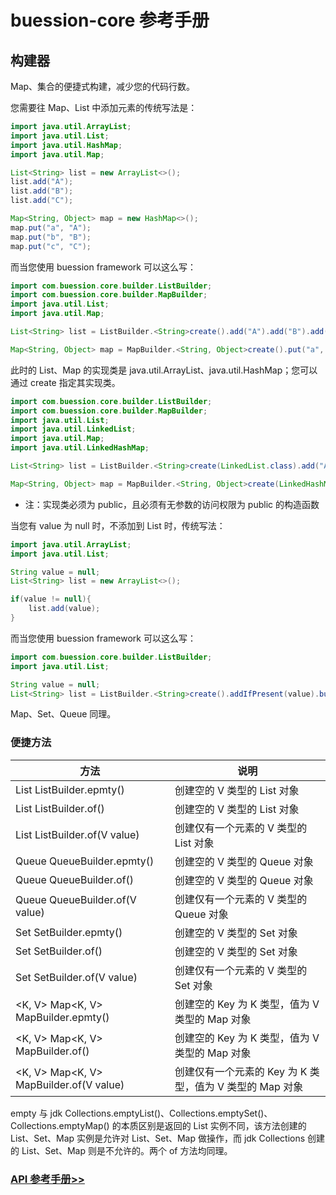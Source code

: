 # buession-core 参考手册


## 构建器


Map、集合的便捷式构建，减少您的代码行数。


您需要往 Map、List 中添加元素的传统写法是：

```java
import java.util.ArrayList;
import java.util.List;
import java.util.HashMap;
import java.util.Map;

List<String> list = new ArrayList<>();
list.add("A");
list.add("B");
list.add("C");

Map<String, Object> map = new HashMap<>();
map.put("a", "A");
map.put("b", "B");
map.put("c", "C");
```

而当您使用 buession framework 可以这么写：

```java
import com.buession.core.builder.ListBuilder;
import com.buession.core.builder.MapBuilder;
import java.util.List;
import java.util.Map;

List<String> list = ListBuilder.<String>create().add("A").add("B").add("C").build();

Map<String, Object> map = MapBuilder.<String, Object>create().put("a", "A").put("b", "B").put("c", "C");
```

此时的 List、Map 的实现类是 java.util.ArrayList、java.util.HashMap；您可以通过 create 指定其实现类。

```java
import com.buession.core.builder.ListBuilder;
import com.buession.core.builder.MapBuilder;
import java.util.List;
import java.util.LinkedList;
import java.util.Map;
import java.util.LinkedHashMap;

List<String> list = ListBuilder.<String>create(LinkedList.class).add("A").add("B").add("C").build();

Map<String, Object> map = MapBuilder.<String, Object>create(LinkedHashMap.class).put("a", "A").put("b", "B").put("c", "C");
```

* 注：实现类必须为 public，且必须有无参数的访问权限为 public 的构造函数


当您有 value 为 null 时，不添加到 List 时，传统写法：

```java
import java.util.ArrayList;
import java.util.List;

String value = null;
List<String> list = new ArrayList<>();

if(value != null){
	list.add(value);
}
```

而当您使用 buession framework 可以这么写：

```java
import com.buession.core.builder.ListBuilder;
import java.util.List;

String value = null;
List<String> list = ListBuilder.<String>create().addIfPresent(value).build();
```

Map、Set、Queue 同理。


### 便捷方法


|  方法   | 说明  |
|  ----  | ----  |
| <V> List<V> ListBuilder.epmty()  | 创建空的 V 类型的 List 对象 |
| <V> List<V> ListBuilder.of()  | 创建空的 V 类型的 List 对象 |
| <V> List<V> ListBuilder.of(V value)  | 创建仅有一个元素的 V 类型的 List 对象 |
| <V> Queue<V> QueueBuilder.epmty()  | 创建空的 V 类型的 Queue 对象 |
| <V> Queue<V> QueueBuilder.of()  | 创建空的 V 类型的 Queue 对象 |
| <V> Queue<V> QueueBuilder.of(V value)  | 创建仅有一个元素的 V 类型的 Queue 对象 |
| <V> Set<V> SetBuilder.epmty()  | 创建空的 V 类型的 Set 对象 |
| <V> Set<V> SetBuilder.of()  | 创建空的 V 类型的 Set 对象 |
| <V> Set<V> SetBuilder.of(V value)  | 创建仅有一个元素的 V 类型的 Set 对象 |
| <K, V> Map<K, V> MapBuilder.epmty()  | 创建空的 Key 为 K 类型，值为 V 类型的 Map 对象 |
| <K, V> Map<K, V> MapBuilder.of()  | 创建空的 Key 为 K 类型，值为 V 类型的 Map 对象 |
| <K, V> Map<K, V> MapBuilder.of(V value)  | 创建仅有一个元素的 Key 为 K 类型，值为 V 类型的 Map 对象 |


empty 与 jdk Collections.emptyList()、Collections.emptySet()、Collections.emptyMap() 的本质区别是返回的 List 实例不同，该方法创建的 List、Set、Map 实例是允许对 List、Set、Map 做操作，而 jdk Collections 创建的 List、Set、Map 则是不允许的。两个 of 方法均同理。


### [API 参考手册>>](https://javadoc.io/static/com.buession/buession-core/2.1.0/com/buession/core/builder/package-summary.html)